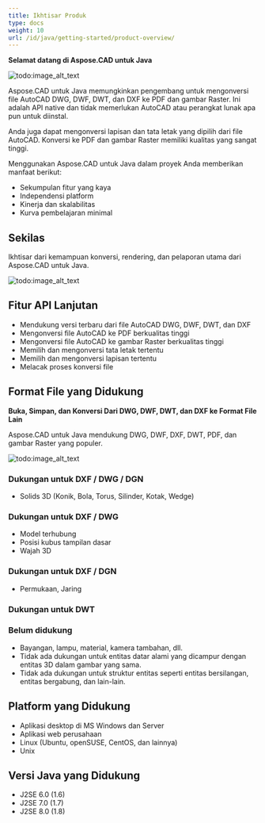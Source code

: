 ```yaml
---
title: Ikhtisar Produk
type: docs
weight: 10
url: /id/java/getting-started/product-overview/
---
```


**Selamat datang di Aspose.CAD untuk Java**

![todo:image_alt_text](https://i.imgur.com/qHeCKck.png)

Aspose.CAD untuk Java memungkinkan pengembang untuk mengonversi file AutoCAD DWG, DWF, DWT, dan DXF ke PDF dan gambar Raster. Ini adalah API native dan tidak memerlukan AutoCAD atau perangkat lunak apa pun untuk diinstal.

Anda juga dapat mengonversi lapisan dan tata letak yang dipilih dari file AutoCAD. Konversi ke PDF dan gambar Raster memiliki kualitas yang sangat tinggi.

Menggunakan Aspose.CAD untuk Java dalam proyek Anda memberikan manfaat berikut:

- Sekumpulan fitur yang kaya
- Independensi platform
- Kinerja dan skalabilitas
- Kurva pembelajaran minimal

## **Sekilas**
Ikhtisar dari kemampuan konversi, rendering, dan pelaporan utama dari Aspose.CAD untuk Java.

![todo:image_alt_text](https://i.imgur.com/vLNnhkj.png)
## **Fitur API Lanjutan**
- Mendukung versi terbaru dari file AutoCAD DWG, DWF, DWT, dan DXF
- Mengonversi file AutoCAD ke PDF berkualitas tinggi
- Mengonversi file AutoCAD ke gambar Raster berkualitas tinggi
- Memilih dan mengonversi tata letak tertentu
- Memilih dan mengonversi lapisan tertentu
- Melacak proses konversi file
## **Format File yang Didukung**
**Buka, Simpan, dan Konversi Dari DWG, DWF, DWT, dan DXF ke Format File Lain**

Aspose.CAD untuk Java mendukung DWG, DWF, DXF, DWT, PDF, dan gambar Raster yang populer.

![todo:image_alt_text](/cad/_assets/java/product-overview_1.png)
### **Dukungan untuk DXF / DWG / DGN**
- Solids 3D (Konik, Bola, Torus, Silinder, Kotak, Wedge)
### **Dukungan untuk DXF / DWG**
- Model terhubung
- Posisi kubus tampilan dasar
- Wajah 3D
### **Dukungan untuk DXF / DGN**
- Permukaan, Jaring
### **Dukungan untuk DWT**

### **Belum didukung**
- Bayangan, lampu, material, kamera tambahan, dll.
- Tidak ada dukungan untuk entitas datar alami yang dicampur dengan entitas 3D dalam gambar yang sama.
- Tidak ada dukungan untuk struktur entitas seperti entitas bersilangan, entitas bergabung, dan lain-lain.
## **Platform yang Didukung**
- Aplikasi desktop di MS Windows dan Server
- Aplikasi web perusahaan
- Linux (Ubuntu, openSUSE, CentOS, dan lainnya)
- Unix
## **Versi Java yang Didukung**
- J2SE 6.0 (1.6)
- J2SE 7.0 (1.7)
- J2SE 8.0 (1.8)
